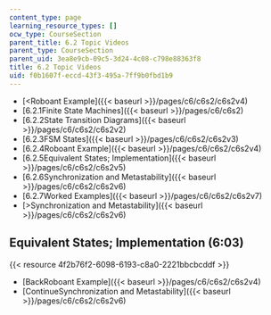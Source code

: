 ```yaml
---
content_type: page
learning_resource_types: []
ocw_type: CourseSection
parent_title: 6.2 Topic Videos
parent_type: CourseSection
parent_uid: 3ea8e9cb-09c5-3d24-4c08-c798e88363f8
title: 6.2 Topic Videos
uid: f0b1607f-eccd-43f3-495a-7ff9b0fbd1b9
---
```


*   [\<Roboant Example]({{< baseurl >}}/pages/c6/c6s2/c6s2v4)
*   [6.2.1Finite State Machines]({{< baseurl >}}/pages/c6/c6s2)
*   [6.2.2State Transition Diagrams]({{< baseurl >}}/pages/c6/c6s2/c6s2v2)
*   [6.2.3FSM States]({{< baseurl >}}/pages/c6/c6s2/c6s2v3)
*   [6.2.4Roboant Example]({{< baseurl >}}/pages/c6/c6s2/c6s2v4)
*   [6.2.5Equivalent States; Implementation]({{< baseurl >}}/pages/c6/c6s2/c6s2v5)
*   [6.2.6Synchronization and Metastability]({{< baseurl >}}/pages/c6/c6s2/c6s2v6)
*   [6.2.7Worked Examples]({{< baseurl >}}/pages/c6/c6s2/c6s2v7)
*   [\>Synchronization and Metastability]({{< baseurl >}}/pages/c6/c6s2/c6s2v6)

Equivalent States; Implementation (6:03)
----------------------------------------

{{< resource 4f2b76f2-6098-6193-c8a0-2221bbcbcddf >}}

*   [BackRoboant Example]({{< baseurl >}}/pages/c6/c6s2/c6s2v4)
*   [ContinueSynchronization and Metastability]({{< baseurl >}}/pages/c6/c6s2/c6s2v6)